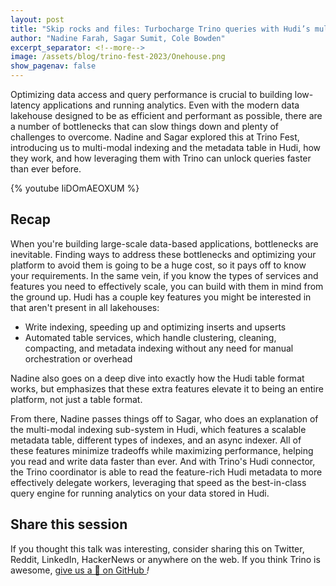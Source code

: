 ```yaml
---
layout: post
title: "Skip rocks and files: Turbocharge Trino queries with Hudi’s multi-modal indexing subsystem"
author: "Nadine Farah, Sagar Sumit, Cole Bowden"
excerpt_separator: <!--more-->
image: /assets/blog/trino-fest-2023/Onehouse.png
show_pagenav: false
---
```


Optimizing data access and query performance is crucial to building low-latency
applications and running analytics. Even with the modern data lakehouse designed
to be as efficient and performant as possible, there are a number of bottlenecks
that can slow things down and plenty of challenges to overcome. Nadine and Sagar
explored this at Trino Fest, introducing us to multi-modal indexing and the
metadata table in Hudi, how they work, and how leveraging them with Trino can
unlock queries faster than ever before.

<!--more-->

{% youtube IiDOmAEOXUM %}

## Recap

When you're building large-scale data-based applications, bottlenecks are
inevitable. Finding ways to address these bottlenecks and optimizing your
platform to avoid them is going to be a huge cost, so it pays off to know your
requirements. In the same vein, if you know the types of services and features
you need to effectively scale, you can build with them in mind from the ground
up. Hudi has a couple key features you might be interested in that aren't
present in all lakehouses:

* Write indexing, speeding up and optimizing inserts and upserts
* Automated table services, which handle clustering, cleaning, compacting,
  and metadata indexing without any need for manual orchestration or overhead

Nadine also goes on a deep dive into exactly how the Hudi table format works,
but emphasizes that these extra features elevate it to being an entire platform,
not just a table format.

From there, Nadine passes things off to Sagar, who does an explanation of the
multi-modal indexing sub-system in Hudi, which features a scalable metadata
table, different types of indexes, and an async indexer. All of these features
minimize tradeoffs while maximizing performance, helping you read and write data
faster than ever. And with Trino's Hudi connector, the Trino coordinator is able
to read the feature-rich Hudi metadata to more effectively delegate workers,
leveraging that speed as the best-in-class query engine for running analytics on
your data stored in Hudi.

## Share this session

If you thought this talk was interesting, consider sharing this on Twitter,
Reddit, LinkedIn, HackerNews or anywhere on the web. If you think Trino is awesome,
[give us a 🌟 on GitHub <i class="fab fa-github"/>](https://github.com/trinodb/trino)!